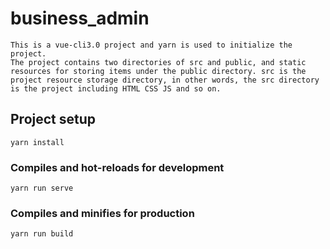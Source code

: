 # business_admin
```
This is a vue-cli3.0 project and yarn is used to initialize the project.
The project contains two directories of src and public, and static resources for storing items under the public directory. src is the project resource storage directory, in other words, the src directory is the project including HTML CSS JS and so on.
```

## Project setup
```
yarn install
```

### Compiles and hot-reloads for development
```
yarn run serve
```

### Compiles and minifies for production
```
yarn run build
```
